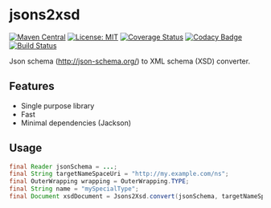 jsons2xsd
=========
[![Maven Central](https://img.shields.io/maven-central/v/com.ethlo.schematools/jsons2xsd.svg)](http://search.maven.org/#search%7Cga%7C1%7Cg%3A%22com.ethlo.schematools%22)
[![License: MIT](https://img.shields.io/badge/License-MIT-yellow.svg)](LICENSE)
[![Coverage Status](https://coveralls.io/repos/github/ethlo/jsons2xsd/badge.svg?1)](https://coveralls.io/github/ethlo/jsons2xsd?1)
[![Codacy Badge](https://api.codacy.com/project/badge/Grade/b60e8e4fd0d541c5ac669c971850316f)](https://www.codacy.com/app/ethlo/jsons2xsd?utm_source=github.com&amp;utm_medium=referral&amp;utm_content=ethlo/jsons2xsd&amp;utm_campaign=Badge_Grade)
[![Build Status](https://travis-ci.org/ethlo/jsons2xsd.svg?branch=master)](https://travis-ci.org/ethlo/jsons2xsd)

Json schema (http://json-schema.org/) to XML schema (XSD) converter.

## Features
* Single purpose library
* Fast
* Minimal dependencies (Jackson)

## Usage

```java
final Reader jsonSchema = ...;
final String targetNameSpaceUri = "http://my.example.com/ns";
final OuterWrapping wrapping = OuterWrapping.TYPE;
final String name = "mySpecialType";
final Document xsdDocument = Jsons2Xsd.convert(jsonSchema, targetNameSpaceUri, wrapping, name);
```
